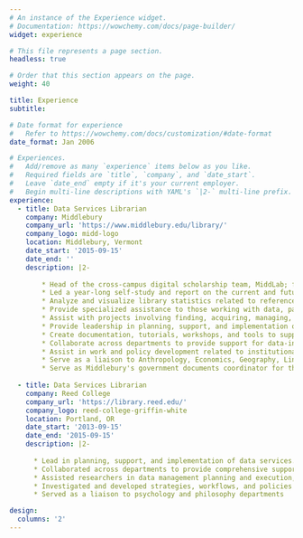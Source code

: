 ```yaml
---
# An instance of the Experience widget.
# Documentation: https://wowchemy.com/docs/page-builder/
widget: experience

# This file represents a page section.
headless: true

# Order that this section appears on the page.
weight: 40

title: Experience
subtitle:

# Date format for experience
#   Refer to https://wowchemy.com/docs/customization/#date-format
date_format: Jan 2006

# Experiences.
#   Add/remove as many `experience` items below as you like.
#   Required fields are `title`, `company`, and `date_start`.
#   Leave `date_end` empty if it's your current employer.
#   Begin multi-line descriptions with YAML's `|2-` multi-line prefix.
experience:
  - title: Data Services Librarian
    company: Middlebury
    company_url: 'https://www.middlebury.edu/library/'
    company_logo: midd-logo
    location: Middlebury, Vermont
    date_start: '2015-09-15'
    date_end: ''
    description: |2-
        
        * Head of the cross-campus digital scholarship team, MiddLab; former head of the Library User Experience team
        * Led a year-long self-study and report on the current and future scholarly computing landscape and needs across the institution
        * Analyze and visualize library statistics related to reference services, instruction/consultation, collections, and staffing
        * Provide specialized assistance to those working with data, particularly in the social sciences and humanities
        * Assist with projects involving finding, acquiring, managing, interpreting, analyzing, and visualizing both quantitative and qualitative data
        * Provide leadership in planning, support, and implementation of digital scholarship support
        * Create documentation, tutorials, workshops, and tools to support general and specialized research needs
        * Collaborate across departments to provide support for data-intensive research and teaching, including workshops, consultations, and review of research proposals and RDM strategies
        * Assist in work and policy development related to institutional open access repository and research data curation
        * Serve as a liaison to Anthropology, Economics, Geography, Linguistics, Mathematics, Philosophy, and Sociology departments
        * Serve as Middlebury's government documents coordinator for the Federal Depository Library Program
        
  - title: Data Services Librarian
    company: Reed College
    company_url: 'https://library.reed.edu/'
    company_logo: reed-college-griffin-white
    location: Portland, OR
    date_start: '2013-09-15'
    date_end: '2015-09-15'
    description: |2-
      
      * Lead in planning, support, and implementation of data services. Created documentation and tutorials for research skills related to data discovery, analysis, and visualization.
      * Collaborated across departments to provide comprehensive support for data-intensive courses.
      * Assisted researchers in data management planning and execution, including the review of grant-required data management plans.
      * Investigated and developed strategies, workflows, and policies for institutional research data curation.
      * Served as a liaison to psychology and philosophy departments

design:
  columns: '2'
---
```

